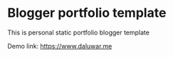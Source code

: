 # Blogger portfolio template

This is personal static portfolio blogger template

Demo link: https://www.daluwar.me
